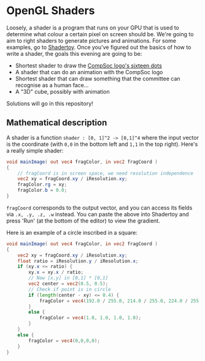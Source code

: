 # OpenGL Shaders

Loosely, a shader is a program that runs on your GPU that is used to determine
what colour a certain pixel on screen should be. We're going to aim to right
shaders to generate pictures and animations. For some examples, go to
[Shadertoy][]. Once you've figured out the basics of how to write a shader, the
goals this evening are going to be:

* Shortest shader to draw the [CompSoc logo's sixteen dots][logo]
* A shader that can do an animation with the CompSoc logo
* Shortest shader that can draw something that the committee can recognise as a human face...
* A "3D" cube, possibly with animation

Solutions will go in this repository!

## Mathematical description

A shader is a function `shader : [0, 1]^2 -> [0,1]^4` where the input vector is
the coordinate (with `0,0` in the bottom left and `1,1` in the top right).
Here's a really simple shader:

```glsl
void mainImage( out vec4 fragColor, in vec2 fragCoord )
{
    // fragCoord is in screen space, we need resolution independence
	vec2 xy = fragCoord.xy / iResolution.xy;
	fragColor.rg = xy;
    fragColor.b = 0.0;
}
```

`fragCoord` corresponds to the output vector, and you can access its fields via
`.x, .y, .z, .w` instead. You can paste the above into Shadertoy and press 'Run'
(at the bottom of the editor) to view the gradient.

Here is an example of a circle inscribed in a square:

```glsl
void mainImage( out vec4 fragColor, in vec2 fragCoord )
{
    vec2 xy = fragCoord.xy / iResolution.xy;
    float ratio = iResolution.y / iResolution.x;
    if (xy.x <= ratio) {
        xy.x = xy.x / ratio;
        // Now [x,y] in [0,1] * [0,1]
        vec2 center = vec2(0.5, 0.5);
        // Check if point is in circle
        if (length(center - xy) <= 0.4) {
            fragColor = vec4(192.0 / 255.0, 214.0 / 255.0, 224.0 / 255.0, 1.0);
        }
        else {
            fragColor = vec4(1.0, 1.0, 1.0, 1.0);
        }
    }
    else {
        fragColor = vec4(0,0,0,0);
    }
}
```

[shadertoy]: http://shadertoy.com
[logo]: https://ox.compsoc.net/images/compsoc/banner.png
